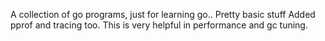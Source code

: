 A collection of go programs, just for learning go.. 
Pretty basic stuff
Added pprof and tracing too. This is very helpful in performance and gc tuning.
